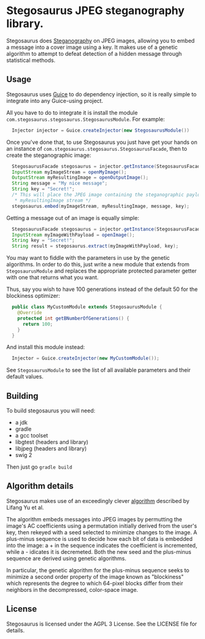 Stegosaurus JPEG steganography library.
=======================================

Stegosaurus does [Steganography](https://en.wikipedia.org/wiki/Steganography) on JPEG
images, allowing you to embed a message into a cover image using a key.
It makes use of a genetic algorithm to attempt to defeat detection of a hidden message through
statistical methods.

Usage
-----

Stegosaurus uses [Guice](https://github.com/google/guice) to do dependency
injection, so it is really simple to integrate into any Guice-using project.

All you have to do to integrate it is install the module
`com.stegosaurus.stegosaurus.StegosaurusModule`.
For example:

```java
  Injector injector = Guice.createInjector(new StegosaurusModule())
```

Once you've done that, to use Stegosaurus you just have get your hands on an instance
of `com.stegosaurus.stegosaurus.StegosaurusFacade`, then to create the steganographic image:

```java
  StegosaurusFacade stegosaurus = injector.getInstance(StegosaurusFacade.class);
  InputStream myImageStream = openMyImage();
  OutputStream myResultingImage = openOutputImage();
  String message = "My nice message";
  String key = "Secret!";
  /* This will place the JPEG image containing the steganographic payload in the
   * myResultingImage stream */
  stegosaurus.embed(myImageStream, myResultingImage, message, key);
```

Getting a message out of an image is equally simple:

```java
  StegosaurusFacade stegosaurus = injector.getInstance(StegosaurusFacade.class);
  InputStream myImageWithPayload = openImage();
  String key = "Secret!";
  String result = stegosaurus.extract(myImageWithPayload, key);
```

You may want to fiddle with the parameters in use by the genetic algorithms.
In order to do this, just write a new module that extends from `StegosaurusModule` and
replaces the appropriate protected parameter getter with one that returns what you want.

Thus, say you wish to have 100 generations instead of the default 50 for the blockiness
optimizer:

```java
  public class MyCustomModule extends StegosaurusModule {
    @Override
    protected int getBNumberOfGenerations() {
      return 100;
    }
  }
```

And install this module instead:

```java
  Injector = Guice.createInjector(new MyCustomModule());
```

See `StegosaurusModule` to see the list of all available parameters
and their default values.

Building
--------

To build stegosaurus you will need:
  - a jdk
  - gradle
  - a gcc toolset
  - libgtest (headers and library)
  - libjpeg  (headers and library)
  - swig 2

Then just go `gradle build`

Algorithm details
-----------------

Stegosaurus makes use of an exceedingly clever [algorithm](http://citeseerx.ist.psu.edu/viewdoc/download?doi=10.1.1.705.779&rep=rep1&type=pdf)
described by Lifang Yu et al. 

The algorithm embeds messages into JPEG images by permutting the image's AC
coefficients using a permutation initially derived from the user's key, then
rekeyed with a seed selected to minimize changes to the image. A plus-minus
sequence is used to decide how each bit of data is embedded into the image:
a + in the sequence indicates the coefficient is incremented, while a -
idicates it is decremeted. Both the new seed and the plus-minus sequence
are derived using genetic algorithms.

In particular, the genetic algorithm for the plus-minus sequence seeks to
minimize a second order property of the image known as "blockiness" which
represents the degree to which 64-pixel blocks differ from their neighbors
in the decompressed, color-space image.

License
-------

Stegosaurus is licensed under the AGPL 3 License.
See the LICENSE file for details.
